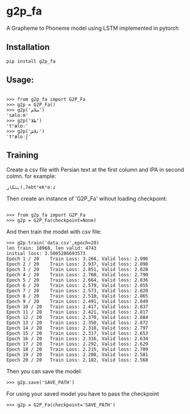 # g2p_fa

A Grapheme to Phoneme model using LSTM implemented in pytorch

## Installation

`pip install g2p_fa`

## Usage:

```

>>> from g2p_fa import G2P_Fa
>>> g2p = G2P_Fa()
>>> g2p('سلام')
'sælɒːm'
>>> g2p('طلا')
'tʰælɒː'
>>> g2p('تلاش')
'tʰælɒːʃ'

```
## Training

Create a csv file with Persian text at the first column and IPA in second colmn. for example:

`ابتکار,ʔebtʰekʰɒːɾ`

Then create an instance of 'G2P_Fa' wihout loading checkpoint:
```

>>> from g2p_fa import G2P_Fa
>>> g2p = G2P_Fa(checkpoint=None)

```
And then train the model with csv file:
```
>>> g2p.train('data.csv',epoch=20)
len train: 18968, len valid: 4743
initial loss: 3.5005286693573
Epoch 1 / 20    Train Loss: 3.264, Valid loss: 2.996
Epoch 2 / 20    Train Loss: 2.937, Valid loss: 2.898
Epoch 3 / 20    Train Loss: 2.851, Valid loss: 2.828
Epoch 4 / 20    Train Loss: 2.768, Valid loss: 2.790
Epoch 5 / 20    Train Loss: 2.664, Valid loss: 2.836
Epoch 6 / 20    Train Loss: 2.579, Valid loss: 2.855
Epoch 7 / 20    Train Loss: 2.573, Valid loss: 2.820
Epoch 8 / 20    Train Loss: 2.510, Valid loss: 2.865
Epoch 9 / 20    Train Loss: 2.491, Valid loss: 2.849
Epoch 10 / 20   Train Loss: 2.417, Valid loss: 2.837
Epoch 11 / 20   Train Loss: 2.421, Valid loss: 2.817
Epoch 12 / 20   Train Loss: 2.370, Valid loss: 2.884
Epoch 13 / 20   Train Loss: 2.350, Valid loss: 2.872
Epoch 14 / 20   Train Loss: 2.318, Valid loss: 2.797
Epoch 15 / 20   Train Loss: 2.317, Valid loss: 2.653
Epoch 16 / 20   Train Loss: 2.316, Valid loss: 2.634
Epoch 17 / 20   Train Loss: 2.292, Valid loss: 2.629
Epoch 18 / 20   Train Loss: 2.215, Valid loss: 2.709
Epoch 19 / 20   Train Loss: 2.208, Valid loss: 2.581
Epoch 20 / 20   Train Loss: 2.182, Valid loss: 2.568
```
Then you can save the model:
```
>>> g2p.save('SAVE_PATH')
```
For using your saved model you have to pass the checkpoint
```
>>> g2p = G2P_Fa(checkpoint='SAVE_PATH')
```